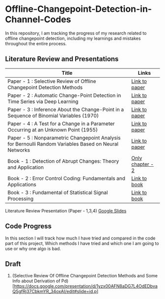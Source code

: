 # Offline-Changepoint-Detection-in-Channel-Codes

In this repository, I am tracking the progress of my research related to offline changepoint detection, including my learnings and mistakes throughout the entire process.

## Literature Review and Presentations

| **Title**                                                                        | **Links**                                                                                                 |
| -------------------------------------------------------------------------------- | --------------------------------------------------------------------------------------------------------- |
| Paper - 1 : Selective Review of Offline Changepoint Detection Methods            | [Link to paper](https://www.sciencedirect.com/science/article/pii/S0165168419303494)                      |
| Paper - 2 : Automatic Change-Point Detection in Time Series via Deep Learning    | [Link to paper](https://arxiv.org/abs/2211.03860)                                                                  |
| Paper - 3 : Inference About the Change-Point in a Sequence of Binomial Variables (1970)    | [Link to paper]()                                                                  |
| Paper - 4 : A Test for a Change in a Parameter Occurring at an Unknown Point (1955)   | [Link to paper]()                                                                  |
| Paper - 5 : Nonparametric Changepoint Analysis for Bernoulli Random Variables Based on Neural Networks   | [Link to paper]()               |
| Book - 1 : Detection of Abrupt Changes: Theory and Application                   | [Only chapter - 2](https://people.irisa.fr/Michele.Basseville/kniga/kniga.pdf) |
| Book - 2 : Error Control Coding: Fundamentals and Applications                   | [Link to book](https://pg024ec.wordpress.com/wp-content/uploads/2013/09/error-control-coding-by-shu-lin.pdf)                |
| Book - 3 : Fundamental of Statistical Signal Processing                          | [Link to book]()                                                                                                   |


Literature Review Presentation (Paper - 1,3,4) [Google Slides](https://docs.google.com/presentation/d/1yzx00AFN8aDG7L4OdEDbvaQSgfRj37CbkmYR_34oxAI/edit#slide=id.g28aa7e56430_0_26) 



## Code Progress 
In this section I will track how much I have tried and compared in the code part of this project, Which methods I have tried and which one I am going to use or why one algo is bad. 

## Draft
1. (Selective Review Of Offline Changepoint Detection Methods and Some Info about Derivation of Pd)[https://docs.google.com/presentation/d/1yzx00AFN8aDG7L4OdEDbvaQSgfRj37CbkmYR_34oxAI/edit#slide=id.p]
